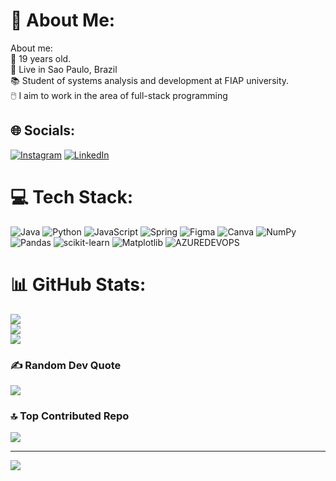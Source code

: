 # 💫 About Me:
About me:<br>📅 19 years old.<br>📍 Live in Sao Paulo, Brazil<br>📚 Student of systems analysis and development at FIAP university.<br>🖱️ I aim to work in the area of ​​full-stack programming


## 🌐 Socials:
[![Instagram](https://img.shields.io/badge/Instagram-%23E4405F.svg?logo=Instagram&logoColor=white)](https://instagram.com/Thurzin5433) [![LinkedIn](https://img.shields.io/badge/LinkedIn-%230077B5.svg?logo=linkedin&logoColor=white)](https://linkedin.com/in/ArthurYamamoto) 

# 💻 Tech Stack:
![Java](https://img.shields.io/badge/java-%23ED8B00.svg?style=for-the-badge&logo=openjdk&logoColor=white) ![Python](https://img.shields.io/badge/python-3670A0?style=for-the-badge&logo=python&logoColor=ffdd54) ![JavaScript](https://img.shields.io/badge/javascript-%23323330.svg?style=for-the-badge&logo=javascript&logoColor=%23F7DF1E) ![Spring](https://img.shields.io/badge/spring-%236DB33F.svg?style=for-the-badge&logo=spring&logoColor=white) ![Figma](https://img.shields.io/badge/figma-%23F24E1E.svg?style=for-the-badge&logo=figma&logoColor=white) ![Canva](https://img.shields.io/badge/Canva-%2300C4CC.svg?style=for-the-badge&logo=Canva&logoColor=white) ![NumPy](https://img.shields.io/badge/numpy-%23013243.svg?style=for-the-badge&logo=numpy&logoColor=white) ![Pandas](https://img.shields.io/badge/pandas-%23150458.svg?style=for-the-badge&logo=pandas&logoColor=white) ![scikit-learn](https://img.shields.io/badge/scikit--learn-%23F7931E.svg?style=for-the-badge&logo=scikit-learn&logoColor=white) ![Matplotlib](https://img.shields.io/badge/Matplotlib-%23ffffff.svg?style=for-the-badge&logo=Matplotlib&logoColor=black) ![AZUREDEVOPS](https://img.shields.io/badge/azuredevops-0078D7.svg?style=for-the-badge&logo=azuredevops&logoColor=white&color=%230078D7)
# 📊 GitHub Stats:
![](https://github-readme-stats.vercel.app/api?username=ArthurMitsuoYamamoto&theme=blueberry&hide_border=false&include_all_commits=false&count_private=false)<br/>
![](https://github-readme-streak-stats.herokuapp.com/?user=ArthurMitsuoYamamoto&theme=blueberry&hide_border=false)<br/>
![](https://github-readme-stats.vercel.app/api/top-langs/?username=ArthurMitsuoYamamoto&theme=blueberry&hide_border=false&include_all_commits=false&count_private=false&layout=compact)

### ✍️ Random Dev Quote
![](https://quotes-github-readme.vercel.app/api?type=vetical&theme=gruvbox)

### 🔝 Top Contributed Repo
![](https://github-contributor-stats.vercel.app/api?username=ArthurMitsuoYamamoto&limit=5&theme=radical&combine_all_yearly_contributions=true)

---
[![](https://visitcount.itsvg.in/api?id=ArthurMitsuoYamamoto&icon=0&color=10)](https://visitcount.itsvg.in)

<!-- Proudly created with GPRM ( https://gprm.itsvg.in ) -->
